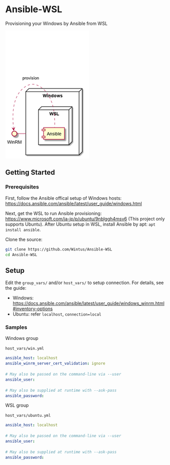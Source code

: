 # Ansible-WSL
Provisioning your Windows by Ansible from WSL

![concept](./docs/concept.png "concept")

## Getting Started

### Prerequisites
First, follow the Ansible offical setup of Windows hosts:
https://docs.ansible.com/ansible/latest/user_guide/windows.html

Next, get the WSL to run Ansible provisioning:
https://www.microsoft.com/ja-jp/p/ubuntu/9nblggh4msv6
(This project only supports Ubuntu).
After Ubuntu setup in WSL, install Ansible by apt: `apt install ansible`.

Clone the source:

```bash
git clone https://github.com/Wintus/Ansible-WSL
cd Ansible-WSL
```

## Setup

Edit the `group_vars/` and/or `host_vars/` to setup connection.
For details, see the guide:
- Windows: https://docs.ansible.com/ansible/latest/user_guide/windows_winrm.html#inventory-options
- Ubuntu: refer `localhost`, `connection=local`

### Samples

Windows group

`host_vars/win.yml`

```yaml
ansible_host: localhost
ansible_winrm_server_cert_validation: ignore

# May also be passed on the command-line via --user
ansible_user:

# May also be supplied at runtime with --ask-pass
ansible_password:
```

WSL group

`host_vars/ubuntu.yml`

```yaml
ansible_host: localhost

# May also be passed on the command-line via --user
ansible_user:

# May also be supplied at runtime with --ask-pass
ansible_password:
```
